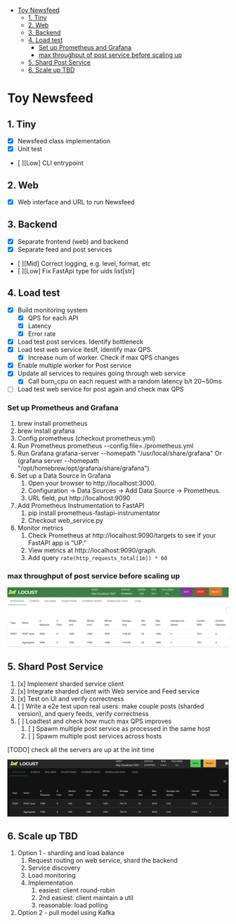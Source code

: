 - [Toy Newsfeed](#toy-newsfeed)
  - [1. Tiny](#1-tiny)
  - [2. Web](#2-web)
  - [3. Backend](#3-backend)
  - [4. Load test](#4-load-test)
    - [Set up Prometheus and Grafana](#set-up-prometheus-and-grafana)
    - [max throughput of post service before scaling up](#max-throughput-of-post-service-before-scaling-up)
  - [5. Shard Post Service](#5-shard-post-service)
  - [6. Scale up TBD](#6-scale-up-tbd)

# Toy Newsfeed

## 1. Tiny
- [x] Newsfeed class implementation
- [x] Unit test 
- [ ][Low] CLI entrypoint

## 2. Web
- [x] Web interface and URL to run Newsfeed

## 3. Backend
- [x] Separate frontend (web) and backend
- [x] Separate feed and post services
- [ ][Mid] Correct logging, e.g. level, format, etc
- [ ][Low] Fix FastApi type for uids list[str] 

## 4. Load test
- [x] Build monitoring system
  - [x] QPS for each API
  - [x] Latency
  - [x] Error rate
- [x] Load test post services. Identify bottleneck
- [x] Load test web service iteslf, identify max QPS. 
  - [x] Increase num of worker. Check if max QPS changes
- [x] Enable multiple worker for Post service
- [x] Update all services to requires going through web service
  - [x] Call burn_cpu on each request with a random latency b/t 20~50ms
- [ ] Load test web service for post again and check max QPS

### Set up Prometheus and Grafana
1. brew install prometheus
2. brew install grafana
3. Config prometheus (checkout prometheus.yml)
4. Run Prometheus
  prometheus --config.file=./prometheus.yml
5. Run Grafana
  grafana-server --homepath "/usr/local/share/grafana"
  Or (grafana server --homepath "/opt/homebrew/opt/grafana/share/grafana")
6. Set up a Data Source in Grafana
   1. Open your browser to http://localhost:3000.
   2. Configuration → Data Sources → Add Data Source → Prometheus.
   3. URL field, put http://localhost:9090
7. Add Prometheus Instrumentation to FastAPI
   1. pip install prometheus-fastapi-instrumentator
   2. Checkout web_service.py
8. Monitor metrics
   1. Check Prometheus at http://localhost:9090/targets to see if your FastAPI app is “UP.”
   2. View metrics at http://localhost:9090/graph.
   3. Add query `rate(http_requests_total[1m]) * 60`

### max throughput of post service before scaling up
![max throughput of post service before scaling up](image.png)

## 5. Shard Post Service
1. [x] Implement sharded service client
2. [x] Integrate sharded client with Web service and Feed service
3. [x] Test on UI and verify correctness
4. [ ] Write a e2e test upon real users: make couple posts (sharded version), and query feeds, verify correctness
5. [ ] Loadtest and check how much max QPS improves
   1. [ ] Spawm multiple post service as processed in the same host
   2. [ ] Spawm multiple post services across hosts

[TODO] check all the servers are up at the init time

![multiple post service same host](image-1.png)

## 6. Scale up TBD
1. Option 1 - sharding and load balance
   1. Request routing on web service, shard the backend
   2. Service discovery
   3. Load monitoring
   4. Implementation
      1. easiest: client round-robin
      2. 2nd easiest: client maintain a util
      3. reasonable: load polling
2. Option 2 - pull model using Kafka
